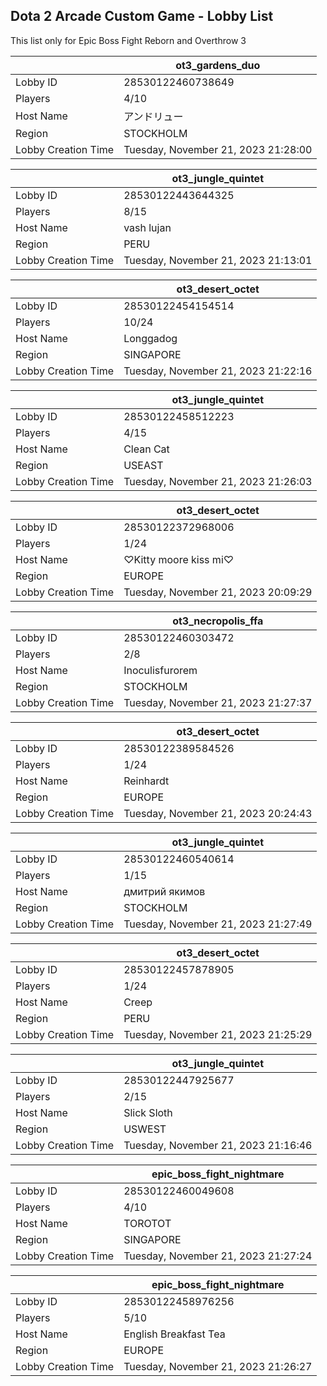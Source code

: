 ## Dota 2 Arcade Custom Game - Lobby List

This list only for Epic Boss Fight Reborn and Overthrow 3

|  | ot3_gardens_duo |
| ------ | ------ |
| Lobby ID | 28530122460738649 |
| Players | 4/10 |
| Host Name | アンドリュー |
| Region | STOCKHOLM |
| Lobby Creation Time | Tuesday, November 21, 2023 21:28:00 |


|  | ot3_jungle_quintet |
| ------ | ------ |
| Lobby ID | 28530122443644325 |
| Players | 8/15 |
| Host Name | vash lujan |
| Region | PERU |
| Lobby Creation Time | Tuesday, November 21, 2023 21:13:01 |


|  | ot3_desert_octet |
| ------ | ------ |
| Lobby ID | 28530122454154514 |
| Players | 10/24 |
| Host Name | Longgadog |
| Region | SINGAPORE |
| Lobby Creation Time | Tuesday, November 21, 2023 21:22:16 |


|  | ot3_jungle_quintet |
| ------ | ------ |
| Lobby ID | 28530122458512223 |
| Players | 4/15 |
| Host Name | Clean Cat |
| Region | USEAST |
| Lobby Creation Time | Tuesday, November 21, 2023 21:26:03 |


|  | ot3_desert_octet |
| ------ | ------ |
| Lobby ID | 28530122372968006 |
| Players | 1/24 |
| Host Name | ♡Kitty moore kiss mi♡ |
| Region | EUROPE |
| Lobby Creation Time | Tuesday, November 21, 2023 20:09:29 |


|  | ot3_necropolis_ffa |
| ------ | ------ |
| Lobby ID | 28530122460303472 |
| Players | 2/8 |
| Host Name | Inoculisfurorem |
| Region | STOCKHOLM |
| Lobby Creation Time | Tuesday, November 21, 2023 21:27:37 |


|  | ot3_desert_octet |
| ------ | ------ |
| Lobby ID | 28530122389584526 |
| Players | 1/24 |
| Host Name | Reinhardt |
| Region | EUROPE |
| Lobby Creation Time | Tuesday, November 21, 2023 20:24:43 |


|  | ot3_jungle_quintet |
| ------ | ------ |
| Lobby ID | 28530122460540614 |
| Players | 1/15 |
| Host Name | дмитрий якимов |
| Region | STOCKHOLM |
| Lobby Creation Time | Tuesday, November 21, 2023 21:27:49 |


|  | ot3_desert_octet |
| ------ | ------ |
| Lobby ID | 28530122457878905 |
| Players | 1/24 |
| Host Name | Creep |
| Region | PERU |
| Lobby Creation Time | Tuesday, November 21, 2023 21:25:29 |


|  | ot3_jungle_quintet |
| ------ | ------ |
| Lobby ID | 28530122447925677 |
| Players | 2/15 |
| Host Name | Slick Sloth |
| Region | USWEST |
| Lobby Creation Time | Tuesday, November 21, 2023 21:16:46 |


|  | epic_boss_fight_nightmare |
| ------ | ------ |
| Lobby ID | 28530122460049608 |
| Players | 4/10 |
| Host Name | TOROTOT |
| Region | SINGAPORE |
| Lobby Creation Time | Tuesday, November 21, 2023 21:27:24 |


|  | epic_boss_fight_nightmare |
| ------ | ------ |
| Lobby ID | 28530122458976256 |
| Players | 5/10 |
| Host Name | English Breakfast Tea |
| Region | EUROPE |
| Lobby Creation Time | Tuesday, November 21, 2023 21:26:27 |


